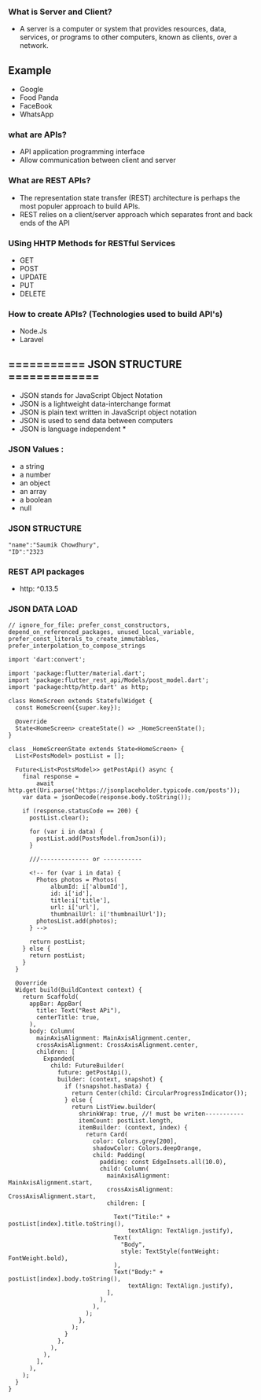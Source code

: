 ### What is Server and Client?

- A server is a computer or system that provides resources, data, services, or programs to other computers, known as clients, over a network.
## Example
- Google
- Food Panda
- FaceBook
- WhatsApp

### what are APIs?

- API application programming interface
- Allow communication between client and server

### What are REST APIs?

- The representation state transfer (REST) architecture is perhaps the most populer approach to build APIs.
- REST relies on a client/server approach which separates front and back ends of the API

### USing HHTP Methods for RESTful Services

- GET
- POST
- UPDATE
- PUT
- DELETE

### How to create APIs? (Technologies used to build API's)

- Node.Js
- Laravel

## =========== JSON STRUCTURE =============

- JSON stands for JavaScript Object Notation
- JSON is a lightweight data-interchange format
- JSON is plain text written in JavaScript object notation
- JSON is used to send data between computers
- JSON is language independent \*

### JSON Values :

- a string
- a number
- an object
- an array
- a boolean
- null

### JSON STRUCTURE

```
"name":"Saumik Chowdhury",
"ID":"2323
```

### REST API packages

- http: ^0.13.5

### JSON DATA LOAD

```
// ignore_for_file: prefer_const_constructors, depend_on_referenced_packages, unused_local_variable, prefer_const_literals_to_create_immutables, prefer_interpolation_to_compose_strings

import 'dart:convert';

import 'package:flutter/material.dart';
import 'package:flutter_rest_api/Models/post_model.dart';
import 'package:http/http.dart' as http;

class HomeScreen extends StatefulWidget {
  const HomeScreen({super.key});

  @override
  State<HomeScreen> createState() => _HomeScreenState();
}

class _HomeScreenState extends State<HomeScreen> {
  List<PostsModel> postList = [];

  Future<List<PostsModel>> getPostApi() async {
    final response =
        await http.get(Uri.parse('https://jsonplaceholder.typicode.com/posts'));
    var data = jsonDecode(response.body.toString());

    if (response.statusCode == 200) {
      postList.clear();

      for (var i in data) {
        postList.add(PostsModel.fromJson(i));
      }

      ///-------------- or -----------

      <!-- for (var i in data) {
        Photos photos = Photos(
            albumId: i['albumId'],
            id: i['id'],
            title:i['title'],
            url: i['url'],
            thumbnailUrl: i['thumbnailUrl']);
        photosList.add(photos);
      } -->

      return postList;
    } else {
      return postList;
    }
  }

  @override
  Widget build(BuildContext context) {
    return Scaffold(
      appBar: AppBar(
        title: Text("Rest APi"),
        centerTitle: true,
      ),
      body: Column(
        mainAxisAlignment: MainAxisAlignment.center,
        crossAxisAlignment: CrossAxisAlignment.center,
        children: [
          Expanded(
            child: FutureBuilder(
              future: getPostApi(),
              builder: (context, snapshot) {
                if (!snapshot.hasData) {
                  return Center(child: CircularProgressIndicator());
                } else {
                  return ListView.builder(
                    shrinkWrap: true, //! must be writen-----------
                    itemCount: postList.length,
                    itemBuilder: (context, index) {
                      return Card(
                        color: Colors.grey[200],
                        shadowColor: Colors.deepOrange,
                        child: Padding(
                          padding: const EdgeInsets.all(10.0),
                          child: Column(
                            mainAxisAlignment: MainAxisAlignment.start,
                            crossAxisAlignment: CrossAxisAlignment.start,
                            children: [
                              
                              Text("Titile:" + postList[index].title.toString(),
                                  textAlign: TextAlign.justify),
                              Text(
                                "Body",
                                style: TextStyle(fontWeight: FontWeight.bold),
                              ),
                              Text("Body:" + postList[index].body.toString(),
                                  textAlign: TextAlign.justify),
                            ],
                          ),
                        ),
                      );
                    },
                  );
                }
              },
            ),
          ),
        ],
      ),
    );
  }
}
```
